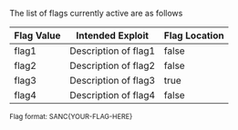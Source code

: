The list of flags currently active are as follows

| Flag Value | Intended Exploit | Flag Location |
|-----------|-------------|---------------|
| flag1     | Description of flag1 | false         |
| flag2     | Description of flag2 | false         |
| flag3     | Description of flag3 | true          |
| flag4     | Description of flag4 | false         |

<sup>Flag format: SANC{YOUR-FLAG-HERE}</sup>

